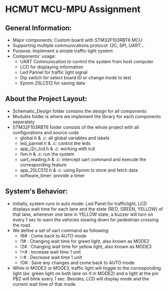 # HCMUT MCU-MPU Assignment
## General Information:
- Major components: Custom board with STM32F103RBT6 MCU
- Supporting multiple communications protocol: I2C, SPI, UART...
- Purpose: Implement a simple traffic light system
- Components' usage:
  - UART Communication to control the system from host computer
  - LCD for displaying information
  - Led Pannel for traffic light signal
  - Dip switch for select board ID or change mode to test
  - Eprom 25LC512 for saving data
## About the Project Layout:
- Schematic_Design folder contains the design for all components
- Modules folder is where we implement the library for each components seperately
- STM32F103RBT6 folder consists of the whole project with all configurations and source code
  - global.h & .c: all global variables and labels
  - led_pannel.h & .c: control the leds
  - app_i2c_lcd.h & .c: working with lcd
  - fsm.h & .c:  run the system
  - uart_reading.h & .c: intercept uart command and execute the corresponding feature
  - app_25LC512.h & .c: using Eprom to store and fetch data
  - software_timer: provide a timer 
## System's Behavior:
- Initially, system runs in auto mode: Led Panel for trafficlight, LCD displays wait time for each lane and the state (RED, GREEN, YELLOW) of that lane, whenever one lane in YELLOW state, a buzzer will turn on every 1 sec to warn the vehicles slowing down for pedestrian crossing the road.
- We define a set of uart command as following:
  - !R# : Come back to AUTO mode
  - !1# : Changing wait time for green light, also known as MODE2
  - !2# : Changing wait time for yellow light, also known as MODE3
  - !+# : Increase wait time 1 unit 
  - !-# : Decrease wait time 1 unit
  - !O# : Save any changes and come back to AUTO mode
- While in MODE2 or MODE3, traffic light will toggle to the corresponding light (ex: green light on both lane on if in MODE2) and a light at the pin PB2 will blink every 1 sec. Besides, LCD will display mode and the current wait time of that mode.

